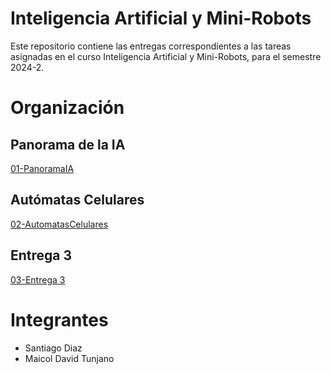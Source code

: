 # Inteligencia Artificial y Mini-Robots
Este repositorio contiene las entregas correspondientes a las tareas asignadas en el curso Inteligencia Artificial y Mini-Robots, para el semestre 2024-2.

# Organización
## Panorama de la IA
[01-PanoramaIA](https://github.com/Santi-DG/IAMiniRobots-20242/tree/main/01-PanoramaIA)
## Autómatas Celulares
[02-AutomatasCelulares](https://github.com/Santi-DG/IAMiniRobots-20242/tree/main/02-AutomatasCelulares)
## Entrega 3
[03-Entrega 3](https://github.com/Santi-DG/IAMiniRobots-20242/tree/main/03-ggg)

# Integrantes
- Santiago Diaz
- Maicol David Tunjano
